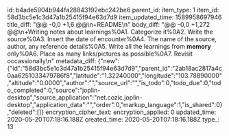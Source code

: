 id: b4ade5904b944fa28843192ebc242be6
parent_id: 
item_type: 1
item_id: 58d3bc5e1c3d47a1b25415f94e63d7d9
item_updated_time: 1589958697946
title_diff: "@@ -0,0 +1,6 @@\n+README\n"
body_diff: "@@ -0,0 +1,272 @@\n+Writing notes about learnings%0A1. Categorize it%0A2. Write the source%0A3. Insert the date of encounter%0A4. The name of the source, author, any reference details%0A5. Write all the learnings from **memory** only%0A6. Place as many links/pictures as possible%0A7. Revisit occassionally\n"
metadata_diff: {"new":{"id":"58d3bc5e1c3d47a1b25415f94e63d7d9","parent_id":"2ab18ac2817a4c0aa6251033479786f8","latitude":"1.32240000","longitude":"103.78890000","altitude":"0.0000","author":"","source_url":"","is_todo":0,"todo_due":0,"todo_completed":0,"source":"joplin-desktop","source_application":"net.cozic.joplin-desktop","application_data":"","order":0,"markup_language":1,"is_shared":0},"deleted":[]}
encryption_cipher_text: 
encryption_applied: 0
updated_time: 2020-05-20T07:18:16.188Z
created_time: 2020-05-20T07:18:16.188Z
type_: 13